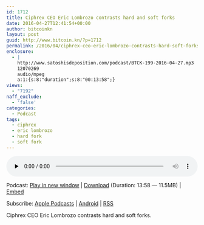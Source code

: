 ```yaml
---
id: 1712
title: Ciphrex CEO Eric Lombrozo contrasts hard and soft forks
date: 2016-04-27T12:41:54+00:00
author: bitcoinkn
layout: post
guid: http://www.bitcoin.kn/?p=1712
permalink: /2016/04/ciphrex-ceo-eric-lombrozo-contrasts-hard-soft-forks/
enclosure:
  - |
    http://www.satoshisdeposition.com/podcast/BTCK-199-2016-04-27.mp3
    12070269
    audio/mpeg
    a:1:{s:8:"duration";s:8:"00:13:58";}
views:
  - "7192"
naff_exclude:
  - 'false'
categories:
  - Podcast
tags:
  - ciphrex
  - eric lombrozo
  - hard fork
  - soft fork
---
```

<!--powerpress_player-->

<div class="powerpress_player" id="powerpress_player_5791">
  <audio class="wp-audio-shortcode" id="audio-1712-202" preload="none" style="width: 100%;" controls="controls"><source type="audio/mpeg" src="http://media.blubrry.com/bitcoinruntogold/p/www.satoshisdeposition.com/podcast/BTCK-199-2016-04-27.mp3?_=202" /><a href="http://media.blubrry.com/bitcoinruntogold/p/www.satoshisdeposition.com/podcast/BTCK-199-2016-04-27.mp3">http://media.blubrry.com/bitcoinruntogold/p/www.satoshisdeposition.com/podcast/BTCK-199-2016-04-27.mp3</a></audio>
</div>

<p class="powerpress_links powerpress_links_mp3">
  Podcast: <a href="http://media.blubrry.com/bitcoinruntogold/p/www.satoshisdeposition.com/podcast/BTCK-199-2016-04-27.mp3" class="powerpress_link_pinw" target="_blank" title="Play in new window" onclick="return powerpress_pinw('https://www.bitcoin.kn/?powerpress_pinw=1712-podcast');" rel="nofollow">Play in new window</a> | <a href="http://media.blubrry.com/bitcoinruntogold/s/www.satoshisdeposition.com/podcast/BTCK-199-2016-04-27.mp3" class="powerpress_link_d" title="Download" rel="nofollow" download="BTCK-199-2016-04-27.mp3">Download</a> (Duration: 13:58 &#8212; 11.5MB) | <a href="#" class="powerpress_link_e" title="Embed" onclick="return powerpress_show_embed('1712-podcast');" rel="nofollow">Embed</a>
</p>

<p class="powerpress_embed_box" id="powerpress_embed_1712-podcast" style="display: none;">
  <input id="powerpress_embed_1712-podcast_t" type="text" value="<iframe width=&quot;320&quot; height=&quot;30&quot; src=&quot;https://www.bitcoin.kn/?powerpress_embed=1712-podcast&amp;powerpress_player=mediaelement-audio&quot; frameborder=&quot;0&quot; scrolling=&quot;no&quot;></iframe>" onclick="javascript: this.select();" onfocus="javascript: this.select();" style="width: 70%;" readOnly />
</p>

<p class="powerpress_links powerpress_subscribe_links">
  Subscribe: <a href="https://itunes.apple.com/WebObjects/MZStore.woa/wa/viewPodcast?id=301670981&mt=2&ls=1#episodeGuid=http%3A%2F%2Fwww.bitcoin.kn%2F%3Fp%3D1712" class="powerpress_link_subscribe powerpress_link_subscribe_itunes" title="Subscribe on Apple Podcasts" rel="nofollow">Apple Podcasts</a> | <a href="https://subscribeonandroid.com/www.bitcoin.kn/feed/podcast/" class="powerpress_link_subscribe powerpress_link_subscribe_android" title="Subscribe on Android" rel="nofollow">Android</a> | <a href="https://www.bitcoin.kn/feed/podcast/" class="powerpress_link_subscribe powerpress_link_subscribe_rss" title="Subscribe via RSS" rel="nofollow">RSS</a>
</p>

Ciphrex CEO Eric Lombrozo contrasts hard and soft forks.